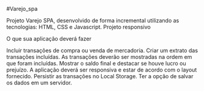 #Varejo_spa

Projeto Varejo SPA, desenvolvido de forma incremental utilizando as tecnologias: HTML, CSS e Javascript.
Projeto responsivo


O que sua aplicação deverá fazer

Incluir transações de compra ou venda de mercadoria.
Criar um extrato das transações incluídas. 
As transações deverão ser mostradas na ordem em que foram incluídas.
Mostrar o saldo final e destacar se houve lucro ou prejuízo.
A aplicação deverá ser responsiva e estar de acordo com o layout fornecido.
Persistir as transações no Local Storage.
Ter a opção de salvar os dados em um servidor.

